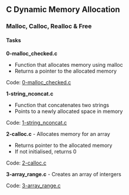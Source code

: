 ## C Dynamic Memory Allocation

### Malloc, Calloc, Realloc & Free

#### Tasks
**0-malloc_checked.c**
- Function that allocates memory using malloc
- Returns a pointer to the allocated memory

Code: [0-malloc_checked.c](0-malloc_checked.c)


**1-string_nconcat.c** 
- Function that concatenates two strings
- Points to a newly allocated space in memory

Code: [1-string_nconcat.c](1-string_nconcat.c)


**2-calloc.c** - Allocates memory for an array
- Returns pointer to the allocated memory
- If not initialised, returns 0

Code: [2-calloc.c](2-calloc.c)


**3-array_range.c** - Creates an array of intergers

Code: [3-array_range.c](3-array_range.c)  

